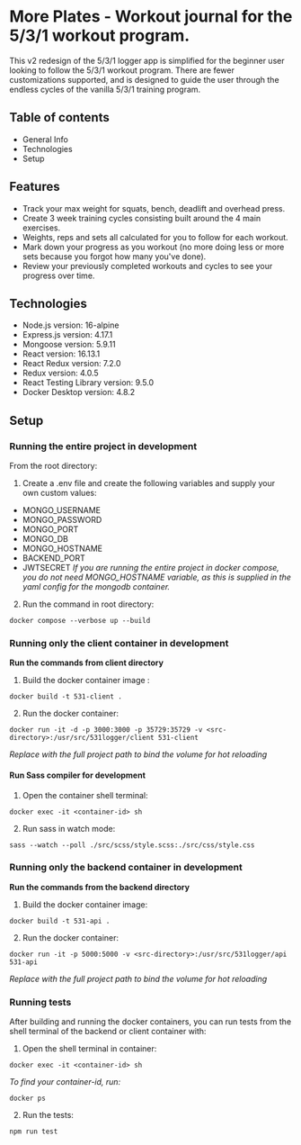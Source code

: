 # More Plates - Workout journal for the 5/3/1 workout program.
This v2 redesign of the 5/3/1 logger app is simplified for the beginner user looking to follow the 5/3/1 workout program. There are fewer customizations supported, and is designed to guide the user through the endless cycles of the vanilla 5/3/1 training program.

## Table of contents
* General Info
* Technologies
* Setup

## Features
* Track your max weight for squats, bench, deadlift and overhead press.
* Create 3 week training cycles consisting built around the 4 main exercises.
* Weights, reps and sets all calculated for you to follow for each workout.
* Mark down your progress as you workout (no more doing less or more sets because you forgot how many you've done).
* Review your previously completed workouts and cycles to see your progress over time.

## Technologies
* Node.js version: 16-alpine
* Express.js version: 4.17.1
* Mongoose version: 5.9.11
* React version: 16.13.1
* React Redux version: 7.2.0
* Redux version: 4.0.5
* React Testing Library version: 9.5.0
* Docker Desktop version: 4.8.2

## Setup
### Running the entire project in development
From the root directory:
1) Create a .env file and create the following variables and supply your own custom values:
* MONGO_USERNAME
* MONGO_PASSWORD
* MONGO_PORT
* MONGO_DB
* MONGO_HOSTNAME
* BACKEND_PORT
* JWTSECRET
*If you are running the entire project in docker compose, you do not need MONGO_HOSTNAME variable, as this is supplied in the yaml config for the mongodb container.* 

2) Run the command in root directory:
```
docker compose --verbose up --build
```

### Running only the client container in development

**Run the commands from client directory** 

1. Build the docker container image :
```
docker build -t 531-client .
```
2. Run the docker container:
```
docker run -it -d -p 3000:3000 -p 35729:35729 -v <src-directory>:/usr/src/531logger/client 531-client
```
*Replace <src-directory> with the full project path to bind the volume for hot reloading*

#### Run Sass compiler for development

1. Open the container shell terminal:
```
docker exec -it <container-id> sh
```
2. Run sass in watch mode:
```
sass --watch --poll ./src/scss/style.scss:./src/css/style.css
```

### Running only the backend container in development
**Run the commands from the backend directory**
1. Build the docker container image:
```
docker build -t 531-api .
```

2. Run the docker container:

```
docker run -it -p 5000:5000 -v <src-directory>:/usr/src/531logger/api 531-api
```
*Replace <src-directory> with the full project path to bind the volume for hot reloading*

### Running tests
After building and running the docker containers, you can run tests from the shell terminal of the backend or client container with:
1. Open the shell terminal in container:
```
docker exec -it <container-id> sh
```
*To find your container-id, run:*
```
docker ps
```
2. Run the tests:
``` 
npm run test
```


